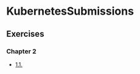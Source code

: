 # KubernetesSubmissions

## Exercises

### Chapter 2

- [1.1.](https://github.com/BenLazregAhmed/kubernetes_submissions/tree/1.1)
